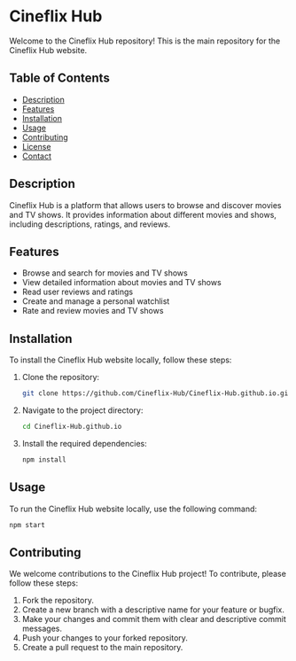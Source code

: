 # Cineflix Hub

Welcome to the Cineflix Hub repository! This is the main repository for the Cineflix Hub website.

## Table of Contents
- [Description](#description)
- [Features](#features)
- [Installation](#installation)
- [Usage](#usage)
- [Contributing](#contributing)
- [License](#license)
- [Contact](#contact)

## Description
Cineflix Hub is a platform that allows users to browse and discover movies and TV shows. It provides information about different movies and shows, including descriptions, ratings, and reviews.

## Features
- Browse and search for movies and TV shows
- View detailed information about movies and TV shows
- Read user reviews and ratings
- Create and manage a personal watchlist
- Rate and review movies and TV shows

## Installation
To install the Cineflix Hub website locally, follow these steps:

1. Clone the repository:
    ```sh
    git clone https://github.com/Cineflix-Hub/Cineflix-Hub.github.io.git
    ```
2. Navigate to the project directory:
    ```sh
    cd Cineflix-Hub.github.io
    ```
3. Install the required dependencies:
    ```sh
    npm install
    ```

## Usage
To run the Cineflix Hub website locally, use the following command:
```sh
npm start
```

## Contributing
We welcome contributions to the Cineflix Hub project! To contribute, please follow these steps:

1. Fork the repository.
2. Create a new branch with a descriptive name for your feature or bugfix.
3. Make your changes and commit them with clear and descriptive commit messages.
4. Push your changes to your forked repository.
5. Create a pull request to the main repository.
